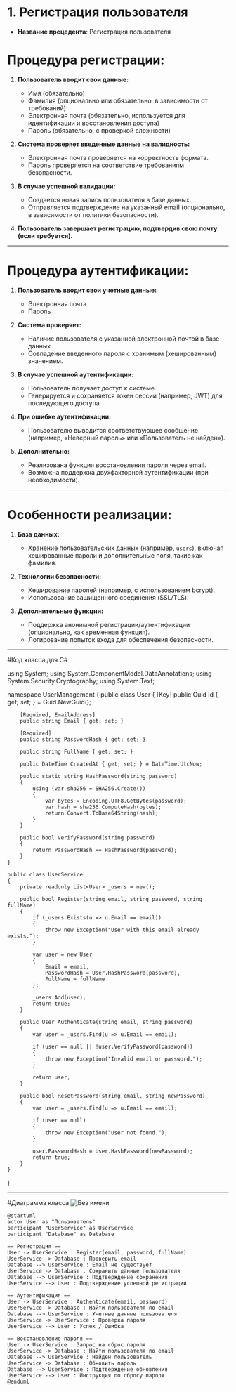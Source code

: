 # 1. Регистрация пользователя
- **Название прецедента**: Регистрация пользователя
# Процедура регистрации:

1. **Пользователь вводит свои данные:**
    - Имя (обязательно)
    - Фамилия (опционально или обязательно, в зависимости от требований)
    - Электронная почта (обязательно, используется для идентификации и восстановления доступа)
    - Пароль (обязательно, с проверкой сложности)

2. **Система проверяет введенные данные на валидность:**
    - Электронная почта проверяется на корректность формата.
    - Пароль проверяется на соответствие требованиям безопасности.

3. **В случае успешной валидации:**
    - Создается новая запись пользователя в базе данных.
    - Отправляется подтверждение на указанный email (опционально, в зависимости от политики безопасности).

4. **Пользователь завершает регистрацию, подтвердив свою почту (если требуется).**

---

# Процедура аутентификации:

1. **Пользователь вводит свои учетные данные:**
    - Электронная почта
    - Пароль

2. **Система проверяет:**
    - Наличие пользователя с указанной электронной почтой в базе данных.
    - Совпадение введенного пароля с хранимым (хешированным) значением.

3. **В случае успешной аутентификации:**
    - Пользователь получает доступ к системе.
    - Генерируется и сохраняется токен сессии (например, JWT) для последующего доступа.

4. **При ошибке аутентификации:**
    - Пользователю выводится соответствующее сообщение (например, «Неверный пароль» или «Пользователь не найден»).

5. **Дополнительно:**
    - Реализована функция восстановления пароля через email.
    - Возможна поддержка двухфакторной аутентификации (при необходимости).

---

# Особенности реализации:

1. **База данных:**
    - Хранение пользовательских данных (например, `users`), включая хешированные пароли и дополнительные поля, такие как фамилия.

2. **Технологии безопасности:**
    - Хеширование паролей (например, с использованием bcrypt).
    - Использование защищенного соединения (SSL/TLS).

3. **Дополнительные функции:**
    - Поддержка анонимной регистрации/аутентификации (опционально, как временная функция).
    - Логирование попыток входа для обеспечения безопасности.

---
#Код класса для C#

using System;
using System.ComponentModel.DataAnnotations;
using System.Security.Cryptography;
using System.Text;

namespace UserManagement
{
    public class User
    {
        [Key]
        public Guid Id { get; set; } = Guid.NewGuid();

        [Required, EmailAddress]
        public string Email { get; set; }

        [Required]
        public string PasswordHash { get; set; }

        public string FullName { get; set; }

        public DateTime CreatedAt { get; set; } = DateTime.UtcNow;

        public static string HashPassword(string password)
        {
            using (var sha256 = SHA256.Create())
            {
                var bytes = Encoding.UTF8.GetBytes(password);
                var hash = sha256.ComputeHash(bytes);
                return Convert.ToBase64String(hash);
            }
        }

        public bool VerifyPassword(string password)
        {
            return PasswordHash == HashPassword(password);
        }
    }

    public class UserService
    {
        private readonly List<User> _users = new();

        public bool Register(string email, string password, string fullName)
        {
            if (_users.Exists(u => u.Email == email))
            {
                throw new Exception("User with this email already exists.");
            }

            var user = new User
            {
                Email = email,
                PasswordHash = User.HashPassword(password),
                FullName = fullName
            };

            _users.Add(user);
            return true;
        }

        public User Authenticate(string email, string password)
        {
            var user = _users.Find(u => u.Email == email);

            if (user == null || !user.VerifyPassword(password))
            {
                throw new Exception("Invalid email or password.");
            }

            return user;
        }

        public bool ResetPassword(string email, string newPassword)
        {
            var user = _users.Find(u => u.Email == email);

            if (user == null)
            {
                throw new Exception("User not found.");
            }

            user.PasswordHash = User.HashPassword(newPassword);
            return true;
        }
    }
}

---

#Диаграмма класса
![Без имени](https://github.com/user-attachments/assets/9370e267-18d0-4634-b744-07a5c8e688e6)
```plantuml
@startuml
actor User as "Пользователь"
participant "UserService" as UserService
participant "Database" as Database

== Регистрация ==
User -> UserService : Register(email, password, fullName)
UserService -> Database : Проверить email
Database --> UserService : Email не существует
UserService -> Database : Сохранить данные пользователя
Database --> UserService : Подтверждение сохранения
UserService --> User : Подтверждение успешной регистрации

== Аутентификация ==
User -> UserService : Authenticate(email, password)
UserService -> Database : Найти пользователя по email
Database --> UserService : Учетные данные пользователя
UserService -> UserService : Проверка пароля
UserService --> User : Успех / Ошибка

== Восстановление пароля ==
User -> UserService : Запрос на сброс пароля
UserService -> Database : Найти пользователя по email
Database --> UserService : Найден пользователь
UserService -> Database : Обновить пароль
Database --> UserService : Подтверждение обновления
UserService --> User : Инструкция по сбросу пароля
@enduml
```

